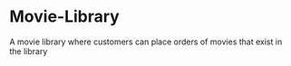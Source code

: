 # Movie-Library
A movie library where customers can place orders of movies that exist in the library
